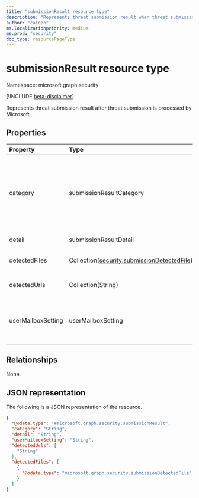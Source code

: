 ```yaml
---
title: "submissionResult resource type"
description: "Represents threat submission result when threat submission is processed by Microsoft"
author: "caigen"
ms.localizationpriority: medium
ms.prod: "security"
doc_type: resourcePageType
---
```


# submissionResult resource type

Namespace: microsoft.graph.security

[!INCLUDE [beta-disclaimer](../../includes/beta-disclaimer.md)]

Represents threat submission result after threat submission is processed by Microsoft.

## Properties
| Property           | Type                               | Description                                                             |
|:-------------------|:-----------------------------------|:------------------------------------------------------------------------|
| category           | submissionResultCategory           | The submission result category. The possible values are: `notJunk`, `spam`, `phishing`, `malware`, `allowedByPolicy`, `blockedByPolicy`, `spoof`, `unknown` and `noResultAvailable`. |
| detail             | submissionResultDetail             | The submission result detail.                                           |
| detectedFiles      | Collection([security.submissionDetectedFile](../resources/security-submissiondetectedfile.md)) | Detected files in the email submission. |
| detectedUrls       | Collection(String)                 | Detected urls in the email submission.                                  |
| userMailboxSetting | userMailboxSetting                | The user mailbox setting flag string which is a comma separated string from a bitfield enum. |

## Relationships
None.

## JSON representation
The following is a JSON representation of the resource.
<!-- {
  "blockType": "resource",
  "@odata.type": "microsoft.graph.security.submissionResult"
}
-->
``` json
{
  "@odata.type": "#microsoft.graph.security.submissionResult",
  "category": "String",
  "detail": "String",
  "userMailboxSetting": "String",
  "detectedUrls": [
    "String"
  ],
  "detectedFiles": [
    {
      "@odata.type": "microsoft.graph.security.submissionDetectedFile"
    }
  ]
}
```

